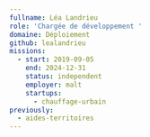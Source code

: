 ```yaml
---
fullname: Léa Landrieu
role: 'Chargée de développement '
domaine: Déploiement
github: lealandrieu
missions:
  - start: 2019-09-05
    end: 2024-12-31
    status: independent
    employer: malt
    startups:
      - chauffage-urbain
previously:
  - aides-territoires
---
```

